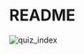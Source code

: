 # README
![quiz_index](https://user-images.githubusercontent.com/63807830/117570773-be909a80-b106-11eb-91c8-daf8d32dcf97.png)
